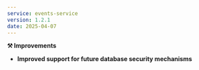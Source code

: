 ```yaml
---
service: events-service
version: 1.2.1
date: 2025-04-07
---
```


**⚒️ Improvements**

- **Improved support for future database security mechanisms**
